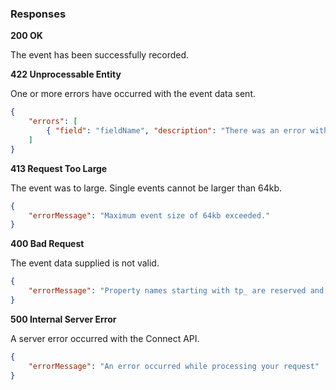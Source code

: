 ### Responses

**200 OK**

The event has been successfully recorded.

**422 Unprocessable Entity**

One or more errors have occurred with the event data sent.

```json
{
    "errors": [
        { "field": "fieldName", "description": "There was an error with this field." }
    ]
}
```

**413 Request Too Large**

The event was to large. Single events cannot be larger than 64kb.

```json
{
    "errorMessage": "Maximum event size of 64kb exceeded."
}
```

**400 Bad Request**

The event data supplied is not valid.

```json
{
    "errorMessage": "Property names starting with tp_ are reserved and cannot be set."
}
```

**500 Internal Server Error**

A server error occurred with the Connect API.

```json
{
    "errorMessage": "An error occurred while processing your request"
}
```